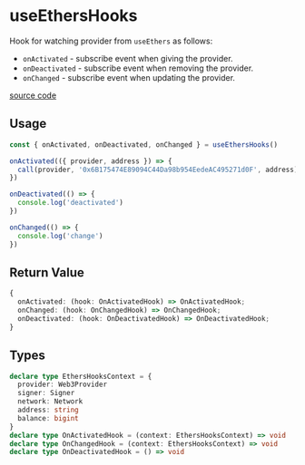# useEthersHooks

Hook for watching provider from `useEthers` as follows:

- `onActivated` - subscribe event when giving the provider.
- `onDeactivated` - subscribe event when removing the provider.
- `onChanged` - subscribe event when updating the provider.

[source code](https://github.com/chnejohnson/vue-dapp/blob/main/src/composables/useEthersHooks.ts)

## Usage

```ts
const { onActivated, onDeactivated, onChanged } = useEthersHooks()

onActivated(({ provider, address }) => {
  call(provider, '0x6B175474E89094C44Da98b954EedeAC495271d0F', address)
})

onDeactivated(() => {
  console.log('deactivated')
})

onChanged(() => {
  console.log('change')
})
```
## Return Value
```ts
{
  onActivated: (hook: OnActivatedHook) => OnActivatedHook;
  onChanged: (hook: OnChangedHook) => OnChangedHook;
  onDeactivated: (hook: OnDeactivatedHook) => OnDeactivatedHook;
}
```

## Types
```ts
declare type EthersHooksContext = {
  provider: Web3Provider
  signer: Signer
  network: Network
  address: string
  balance: bigint
}
declare type OnActivatedHook = (context: EthersHooksContext) => void
declare type OnChangedHook = (context: EthersHooksContext) => void
declare type OnDeactivatedHook = () => void
```
